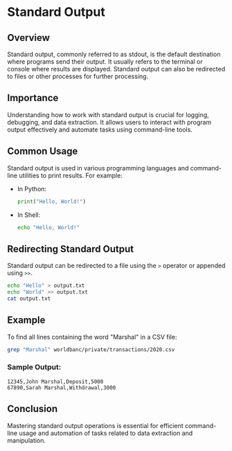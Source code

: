 # Standard Output

## Overview

Standard output, commonly referred to as stdout, is the default destination where programs send their output. It usually refers to the terminal or console where results are displayed. Standard output can also be redirected to files or other processes for further processing.

## Importance

Understanding how to work with standard output is crucial for logging, debugging, and data extraction. It allows users to interact with program output effectively and automate tasks using command-line tools.

## Common Usage

Standard output is used in various programming languages and command-line utilities to print results. For example:

- In Python:
  ```python
  print("Hello, World!")
  ```
- In Shell:
  ```bash
  echo "Hello, World!"
  ```

## Redirecting Standard Output

Standard output can be redirected to a file using the `>` operator or appended using `>>`.

```bash
echo "Hello" > output.txt
echo "World" >> output.txt
cat output.txt
```

## Example

To find all lines containing the word "Marshal" in a CSV file:

```bash
grep "Marshal" worldbanc/private/transactions/2020.csv
```

### Sample Output:

```
12345,John Marshal,Deposit,5000
67890,Sarah Marshal,Withdrawal,3000
```

## Conclusion

Mastering standard output operations is essential for efficient command-line usage and automation of tasks related to data extraction and manipulation.
